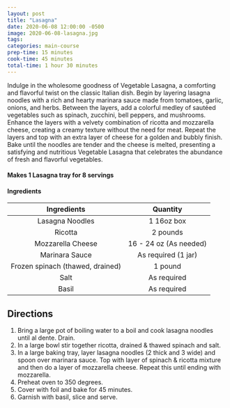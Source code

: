 ```yaml
---
layout: post
title: "Lasagna"
date: 2020-06-08 12:00:00 -0500
image: 2020-06-08-lasagna.jpg
tags:
categories: main-course
prep-time: 15 minutes
cook-time: 45 minutes
total-time: 1 hour 30 minutes
---
```


Indulge in the wholesome goodness of Vegetable Lasagna, a comforting and flavorful twist on the classic Italian dish. Begin by layering lasagna noodles with a rich and hearty marinara sauce made from tomatoes, garlic, onions, and herbs. Between the layers, add a colorful medley of sautéed vegetables such as spinach, zucchini, bell peppers, and mushrooms. Enhance the layers with a velvety combination of ricotta and mozzarella cheese, creating a creamy texture without the need for meat. Repeat the layers and top with an extra layer of cheese for a golden and bubbly finish. Bake until the noodles are tender and the cheese is melted, presenting a satisfying and nutritious Vegetable Lasagna that celebrates the abundance of fresh and flavorful vegetables.

#### Makes 1 Lasagna tray for 8 servings

#### Ingredients

|            Ingredients           |        Quantity        |
|:--------------------------------:|:----------------------:|
|          Lasagna Noodles         |       1 16oz box       |
|              Ricotta             |        2 pounds        |
|         Mozzarella Cheese        | 16 - 24 oz (As needed) |
|          Marinara Sauce          |   As required (1 jar)  |
| Frozen spinach (thawed, drained) |         1 pound        |
|               Salt               |       As required      |
|              Basil               |       As required      |

## Directions

1. Bring a large pot of boiling water to a boil and cook lasagna noodles until al dente. Drain.
2. In a large bowl stir together ricotta, drained & thawed spinach and salt.
3. In a large baking tray, layer lasagna noodles (2 thick and 3 wide) and spoon over marinara sauce. Top with layer of spinach & ricotta mixture and then do a layer of mozzarella cheese. Repeat this until ending with mozzarella.
4. Preheat oven to 350 degrees.
5. Cover with foil and bake for 45 minutes.
6. Garnish with basil, slice and serve.
